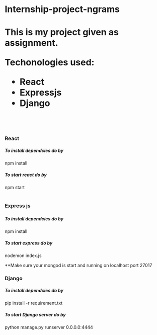 <h1>Internship-project-ngrams<h1>
<p>This is my project given as assignment. </p>
<p>Techonologies used: </p>
<ul>
  <li>React</li>
  <li>Expressjs</li>
  <li>Django</li>
</ul>
<br>
 <h3>React</h3>
  <h5>To install dependcies do by</h5>
  <p>npm install</p>
<h5>To start react do by</h5>
<div>npm start</div>
<br>
<h3>Express js<h3>
  <h5>To install dependcies do by</h5>
  <p>npm install</p>
<h5>To start express do by</h5>
<p>nodemon index.js</p>
<p>**Make sure your mongod is start and running on localhost port 27017</p>

<h3>Django</h3>
<h5>To install dependcies do by</h5>
<p>pip install -r requirement.txt</p>
<h5>To start Django server do by</h5>
<p>python manage.py runserver 0.0.0.0:4444</p>

